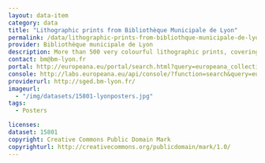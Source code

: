 ```yaml
---
layout: data-item
category: data
title: "Lithographic prints from Bibliothèque Municipale de Lyon"
permalink: /data/lithographic-prints-from-bibliothque-municipale-de-lyon
provider: Bibliothèque municipale de Lyon
description: More than 500 very colourful lithographic prints, covering various subjects.
contact: bm@bm-lyon.fr
portal: http://europeana.eu/portal/search.html?query=europeana_collectionName%3A15801*&rows=24
console: http://labs.europeana.eu/api/console/?function=search&query=europeana_collectionName%3A15801*&rows=24
providerurl: http://sged.bm-lyon.fr/
imageurl:
  - "/img/datasets/15801-lyonposters.jpg"
tags:
  - Posters

licenses:
dataset: 15801
copyright: Creative Commons Public Domain Mark
copyrighturl: http://creativecommons.org/publicdomain/mark/1.0/
---
```

